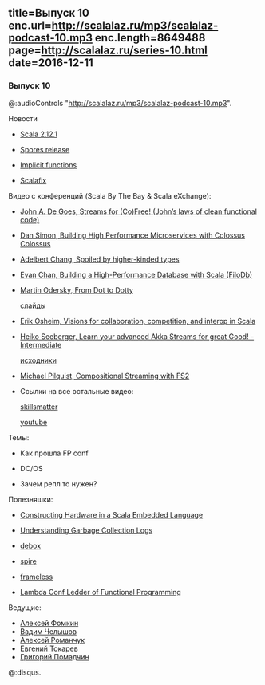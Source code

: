 title=Выпуск 10
enc.url=http://scalalaz.ru/mp3/scalalaz-podcast-10.mp3
enc.length=8649488
page=http://scalalaz.ru/series-10.html
date=2016-12-11
----
### Выпуск 10

@:audioControls "http://scalalaz.ru/mp3/scalalaz-podcast-10.mp3".

Новости

- [Scala 2.12.1](http://www.scala-lang.org/news/2.12.1) 

- [Spores release](http://www.scala-lang.org/blog/2016/11/30/spores-release.html)

- [Implicit functions](http://scala-lang.org/blog/2016/12/07/implicit-function-types.html) 

- [Scalafix](http://scala-lang.org/blog/2016/10/24/scalafix.html)


Видео с конференций (Scala By The Bay & Scala eXchange):

- [John A. De Goes, Streams for (Co)Free! (John’s laws of clean functional code)](https://www.youtube.com/watch?v=R_nYc4FItcI) 

- [Dan Simon, Building High Performance Microservices with Colossus](https://www.youtube.com/watch?v=2ghtw7Bp0ME) 
  [Colossus](http://tumblr.github.io/colossus/) 

- [Adelbert Chang, Spoiled by higher-kinded types](https://www.youtube.com/watch?v=DN3QmlmPBlQ) 

- [Evan Chan, Building a High-Performance Database with Scala (FiloDb)](https://www.youtube.com/watch?v=xbUk2vojGBk) 

- [Martin Odersky, From Dot to Dotty](https://skillsmatter.com/skillscasts/8866-from-dot-to-dotty)

  [слайды](http://www.slideshare.net/Odersky/from-dot-to-dotty) 

- [Erik Osheim, Visions for collaboration, competition, and interop in Scala](https://skillsmatter.com/skillscasts/8541-visions-for-collaboration-competition-and-interop-in-scala) 

- [Heiko Seeberger, Learn your advanced Akka Streams for great Good! -Intermediate](https://skillsmatter.com/skillscasts/9132-learn-your-advanced-akka-streams-for-great-good)
  
  [исходники](https://github.com/hseeberger/lyas) 

- [Michael Pilquist, Compositional Streaming with FS2](https://www.youtube.com/watch?v=oFk8-a1FSP0) 

- Ссылки на все остальные видео:

  [skillsmatter](https://skillsmatter.com/conferences/7432-scala-exchange-2016#program)

  [youtube](https://www.youtube.com/channel/UCKvhw2CPR-0S4XZ1bNlihnw?app=desktop)

    
Темы:

- Как прошла FP conf

- DC/OS

- Зачем репл то нужен?


Полезняшки:

- [Constructing Hardware in a Scala Embedded Language](https://chisel.eecs.berkeley.edu) 

- [Understanding Garbage Collection Logs](https://plumbr.eu/blog/garbage-collection/understanding-garbage-collection-logs) 

- [debox](https://github.com/non/debox)

- [spire](https://github.com/non/spire)

- [frameless](https://github.com/adelbertc/frameless)

- [Lambda Conf Ledder of Functional Programming](https://twitter.com/i/web/status/803695008100466688)

Ведущие:

- [Алексей Фомкин](http://github.com/fomkin)
- [Вадим Челышов](http://github.com/dos65)
- [Алексей Романчук](http://github.com/13h3r)
- [Евгений Токарев](http://github.com/strobe)
- [Григорий Помадчин](http://github.com/pomadchin)

@:disqus.
